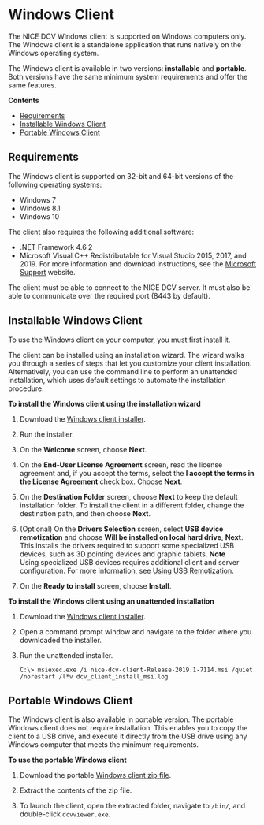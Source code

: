 # Windows Client<a name="client-windows"></a>

The NICE DCV Windows client is supported on Windows computers only\. The Windows client is a standalone application that runs natively on the Windows operating system\.

The Windows client is available in two versions: **installable** and **portable**\. Both versions have the same minimum system requirements and offer the same features\.

**Contents**
+ [Requirements](#client-windows-requirements)
+ [Installable Windows Client](#client-windows-install)
+ [Portable Windows Client](#client-windows-portable)

## Requirements<a name="client-windows-requirements"></a>

The Windows client is supported on 32\-bit and 64\-bit versions of the following operating systems:
+ Windows 7
+ Windows 8\.1
+ Windows 10

The client also requires the following additional software:
+ \.NET Framework 4\.6\.2
+ Microsoft Visual C\+\+ Redistributable for Visual Studio 2015, 2017, and 2019\. For more information and download instructions, see the [ Microsoft Support](https://support.microsoft.com/en-us/help/2977003/the-latest-supported-visual-c-downloads) website\.

The client must be able to connect to the NICE DCV server\. It must also be able to communicate over the required port \(8443 by default\)\.

## Installable Windows Client<a name="client-windows-install"></a>

To use the Windows client on your computer, you must first install it\.

The client can be installed using an installation wizard\. The wizard walks you through a series of steps that let you customize your client installation\. Alternatively, you can use the command line to perform an unattended installation, which uses default settings to automate the installation procedure\.

**To install the Windows client using the installation wizard**

1. Download the [Windows client installer](https://d1uj6qtbmh3dt5.cloudfront.net/2019.1/Clients/nice-dcv-client-Release-2019.1-7114.msi)\.

1. Run the installer\.

1. On the **Welcome** screen, choose **Next**\.

1. On the **End\-User License Agreement** screen, read the license agreement and, if you accept the terms, select the **I accept the terms in the License Agreement** check box\. Choose **Next**\.

1. On the **Destination Folder** screen, choose **Next** to keep the default installation folder\. To install the client in a different folder, change the destination path, and then choose **Next**\.

1. \(Optional\) On the **Drivers Selection** screen, select **USB device remotization** and choose **Will be installed on local hard drive**, **Next**\. This installs the drivers required to support some specialized USB devices, such as 3D pointing devices and graphic tablets\.
**Note**  
Using specialized USB devices requires additional client and server configuration\. For more information, see [Using USB Remotization](using-usb.md)\.

1. On the **Ready to install** screen, choose **Install**\.

**To install the Windows client using an unattended installation**

1. Download the [Windows client installer](https://d1uj6qtbmh3dt5.cloudfront.net/2019.1/Clients/nice-dcv-client-Release-2019.1-7114.msi)\.

1. Open a command prompt window and navigate to the folder where you downloaded the installer\.

1. Run the unattended installer\.

   ```
   C:\> msiexec.exe /i nice-dcv-client-Release-2019.1-7114.msi /quiet /norestart /l*v dcv_client_install_msi.log
   ```

## Portable Windows Client<a name="client-windows-portable"></a>

The Windows client is also available in portable version\. The portable Windows client does not require installation\. This enables you to copy the client to a USB drive, and execute it directly from the USB drive using any Windows computer that meets the minimum requirements\.

**To use the portable Windows client**

1. Download the portable [Windows client zip file](https://d1uj6qtbmh3dt5.cloudfront.net/2019.1/Clients/nice-dcv-client-Release-portable-2019.1-7114.zip)\.

1. Extract the contents of the zip file\.

1. To launch the client, open the extracted folder, navigate to `/bin/`, and double\-click `dcvviewer.exe`\.